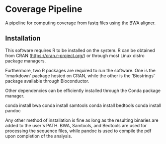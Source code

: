 # Coverage Pipeline

A pipeline for computing coverage from fastq files using the BWA aligner.

## Installation

This software requires R to be installed on the system.  R can be obtained from CRAN (https://cran.r-project.org/) or through most Linux distro package managers.

Furthermore, two R packages are required to run the software.  One is the 'rmarkdown' package hosted on CRAN, while the other is the 'Biostrings' package available through Bioconductor.

Other dependencies can be efficiently installed through the Conda package manager.

conda install bwa
conda install samtools
conda install bedtools
conda install pandoc

Any other method of installation is fine as long as the resulting binaries are added to the user's PATH.  BWA, Samtools, and Bedtools are used for processing the sequence files, while pandoc is used to compile the pdf upon completion of the analysis.